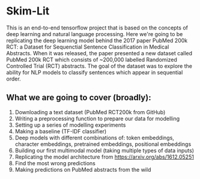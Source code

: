 # Skim-Lit
This is an end-to-end tensorflow project that is based on the concepts of deep learning and natural language processing. Here we're going to be replicating the deep learning model behind the 2017 paper PubMed 200k RCT: a Dataset for Sequenctial Sentence Classification in Medical Abstracts. When it was released, the paper presented a new dataset called PubMed 200k RCT which consists of ~200,000 labelled Randomized Controlled Trial (RCT) abstracts. The goal of the dataset was to explore the ability for NLP models to classify sentences which appear in sequential order.

## What we are going to cover (broadly):

1. Downloading a text dataset (PubMed RCT200k from GitHub)
2. Writing a preprocessing function to prepare our data for modelling
3. Setting up a series of modelling experiments
4. Making a baseline (TF-IDF classifier)
5. Deep models with different combinations of: token embeddings, character embeddings, pretrained embeddings, positional embeddings
6. Building our first multimodal model (taking multiple types of data inputs)
7. Replicating the model architecture from https://arxiv.org/abs/1612.05251
8. Find the most wrong predictions
9. Making predictions on PubMed abstracts from the wild
